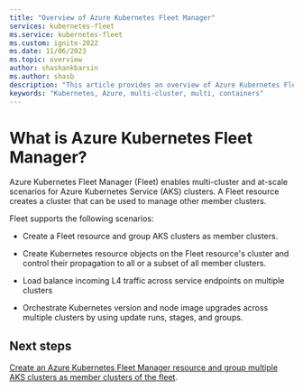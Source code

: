```yaml
---
title: "Overview of Azure Kubernetes Fleet Manager"
services: kubernetes-fleet
ms.service: kubernetes-fleet
ms.custom: ignite-2022
ms.date: 11/06/2023
ms.topic: overview
author: shashankbarsin
ms.author: shasb
description: "This article provides an overview of Azure Kubernetes Fleet Manager."
keywords: "Kubernetes, Azure, multi-cluster, multi, containers"
---
```


# What is Azure Kubernetes Fleet Manager?

Azure Kubernetes Fleet Manager (Fleet) enables multi-cluster and at-scale scenarios for Azure Kubernetes Service (AKS) clusters. A Fleet resource creates a cluster that can be used to manage other member clusters.

Fleet supports the following scenarios:

* Create a Fleet resource and group AKS clusters as member clusters.

* Create Kubernetes resource objects on the Fleet resource's cluster and control their propagation to all or a subset of all member clusters.

* Load balance incoming L4 traffic across service endpoints on multiple clusters

* Orchestrate Kubernetes version and node image upgrades across multiple clusters by using update runs, stages, and groups.

## Next steps

[Create an Azure Kubernetes Fleet Manager resource and group multiple AKS clusters as member clusters of the fleet](./quickstart-create-fleet-and-members.md).